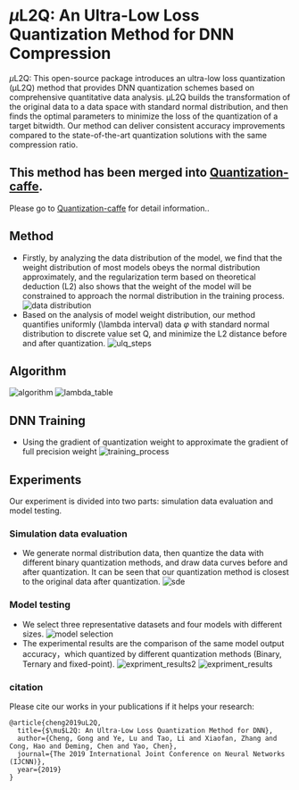 # $\mu$L2Q: An Ultra-Low Loss Quantization Method for DNN Compression
$\mu$L2Q: This open-source package introduces an ultra-low loss quantization (μL2Q) method that provides DNN quantization schemes based on comprehensive quantitative data analysis. μL2Q builds the transformation of the original data to a data space with standard normal distribution, and then finds the optimal parameters to minimize the loss of the quantization of a target bitwidth. Our method can deliver consistent accuracy improvements compared to the state-of-the-art quantization solutions with the same compression ratio.

## This method has been merged into [Quantization-caffe](https://github.com/GongCheng1919/Quantization-caffe).
Please go to [Quantization-caffe](https://github.com/GongCheng1919/Quantization-caffe) for detail information..

## Method
- Firstly, by analyzing the data distribution of the model, 
we find that the weight distribution of most models obeys the 
normal distribution approximately, and the regularization term 
based on theoretical deduction (L2) also shows that the weight 
of the model will be constrained to approach the normal distribution 
in the training process.
![data distribution](data_distribution_analysis.png)
- Based on the analysis of model weight distribution, 
our method quantifies uniformly (\lambda interval) data $\varphi$ with standard normal 
distribution to discrete value set Q, and minimize the 
L2 distance before and after quantization.
![ulq_steps](ulq_steps.png)

## Algorithm
![algorithm](algorithms.png)
![lambda_table](lambda_table.png)

## DNN Training
- Using the gradient of quantization weight to approximate the gradient of full precision weight
![training_process](training_process.png)

## Experiments
Our experiment is divided into two parts: simulation data evaluation and model testing.
### Simulation data evaluation
- We generate normal distribution data, then quantize the data with different binary 
quantization methods, and draw data curves before and after quantization. It can be 
seen that our quantization method is closest to the original data after quantization.
![sde](curve_fitting.png)
### Model testing
- We select three representative datasets and four models with different sizes.
![model selection](model_selection.png)
- The experimental results are the comparison of the same model output accuracy，which
 quantized by different quantization methods (Binary, Ternary and fixed-point). 
![expriment_results2](expriment_results2.png)
![expriment_results](expriment_results.png)

### citation
Please cite our works in your publications if it helps your research:
```
@article{cheng2019uL2Q,
  title={$\mu$L2Q: An Ultra-Low Loss Quantization Method for DNN},
  author={Cheng, Gong and Ye, Lu and Tao, Li and Xiaofan, Zhang and Cong, Hao and Deming, Chen and Yao, Chen},
  journal={The 2019 International Joint Conference on Neural Networks (IJCNN)},
  year={2019}
}
```

